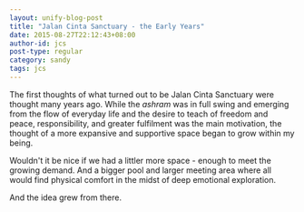 ```yaml
---
layout: unify-blog-post
title: "Jalan Cinta Sanctuary - the Early Years"
date: 2015-08-27T22:12:43+08:00
author-id: jcs
post-type: regular
category: sandy
tags: jcs
---
```


The first thoughts of what turned out to be Jalan Cinta Sanctuary were thought many years ago.
While the *ashram* was in full swing and emerging from the flow of everyday life and the desire
to teach of freedom and peace, responsibility, and greater fulfilment was the main motivation,
the thought of a more expansive and supportive space began to grow within my being.

Wouldn't it be nice if we had a littler more space - enough to meet the growing demand. And a bigger 
pool and larger meeting area where all would find physical comfort in the midst of deep
emotional exploration.

And the idea grew from there.


